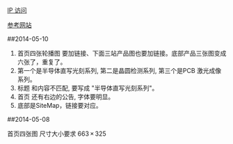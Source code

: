 [IP 访问](http://174.140.163.237/)

[参考网站](http://www.orbotech.com/)

##2014-05-10
1. 首页四张轮播图 要加链接、下面三站产品图也要加链接。底部产品三张图变成六张了，重复了。
2. 第一个是半导体直写光刻系列, 第二是晶圆检测系列, 第三个是PCB 激光成像系列。
3. 标题 和内容不匹配, 要写成 "半导体直写光刻系列"。
4. 首页 还有右边的公告, 字体要明显。
5. 底部是SiteMap，链接要对应。






##2014-05-08

首页四张图 尺寸大小要求 663 × 325









